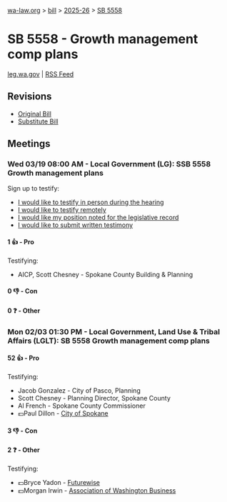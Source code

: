 [wa-law.org](/) > [bill](/bill/) > [2025-26](/bill/2025-26/) > [SB 5558](/bill/2025-26/sb/5558/)

# SB 5558 - Growth management comp plans
[leg.wa.gov](https://app.leg.wa.gov/billsummary?BillNumber=5558&Year=2025&Initiative=false) | [RSS Feed](./rss.xml)

## Revisions
* [Original Bill](1/)
* [Substitute Bill](S/)

## Meetings
### Wed 03/19 08:00 AM - Local Government (LG): SSB 5558 Growth management plans
Sign up to testify:
* [I would like to testify in person during the hearing](https://app.leg.wa.gov/csi/Testifier/Add?chamber=House&mId=33101&aId=165825&caId=26526&tId=1)
* [I would like to testify remotely](https://app.leg.wa.gov/csi/Testifier/Add?chamber=House&mId=33101&aId=165825&caId=26526&tId=2)
* [I would like my position noted for the legislative record](https://app.leg.wa.gov/csi/Testifier/Add?chamber=House&mId=33101&aId=165825&caId=26526&tId=3)
* [I would like to submit written testimony](https://app.leg.wa.gov/csi/Testifier/Add?chamber=House&mId=33101&aId=165825&caId=26526&tId=4)

#### 1 👍 - Pro
Testifying:
* AICP, Scott Chesney - Spokane County Building & Planning

#### 0 👎 - Con

#### 0 ❓ - Other

### Mon 02/03 01:30 PM - Local Government, Land Use & Tribal Affairs (LGLT): SB 5558 Growth management comp plans
#### 52 👍 - Pro
Testifying:
* Jacob Gonzalez - City of Pasco, Planning
* Scott Chesney - Planning Director, Spokane County
* Al French - Spokane County Commissioner
* 💵Paul Dillon - [City of Spokane](/org/city_of_spokane/)

#### 3 👎 - Con

#### 2 ❓ - Other
Testifying:
* 💵Bryce Yadon - [Futurewise](/org/futurewise/)
* 💵Morgan Irwin - [Association of Washington Business](/org/association_of_washington_business/)
